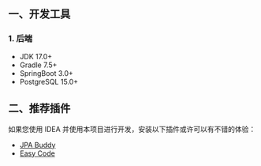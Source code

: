 ## 一、开发工具

### 1. 后端

- JDK 17.0+
- Gradle 7.5+
- SpringBoot 3.0+
- PostgreSQL 15.0+

## 二、推荐插件

如果您使用 IDEA 并使用本项目进行开发，安装以下插件或许可以有不错的体验：

- [JPA Buddy](https://plugins.jetbrains.com/plugin/15075-jpa-buddy)
- [Easy Code](https://plugins.jetbrains.com/plugin/10954-easy-code)
